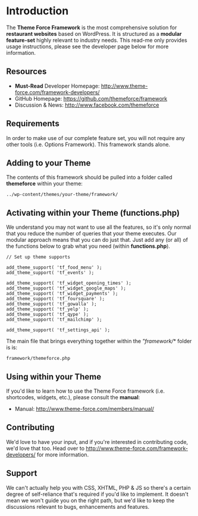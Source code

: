 # Introduction

The **Theme Force Framework** is the most comprehensive solution for **restaurant websites** based on WordPress. It is
structured as a **modular feature-set** highly relevant to industry needs. This read-me only provides usage instructions, please see the developer page below for more information.

## Resources

* **Must-Read** Developer Homepage: http://www.theme-force.com/framework-developers/
* GitHub Homepage: https://github.com/themeforce/framework
* Discussion & News: http://www.facebook.com/themeforce

## Requirements

In order to make use of our complete feature set, you will not require any other tools (i.e. Options Framework). This framework stands alone.

## Adding to your Theme

The contents of this framework should be pulled into a folder called **themeforce** within your theme:

	../wp-content/themes/your-theme/framework/

## Activating within your Theme (functions.php)

We understand you may not want to use all the features, so it's only normal that you reduce the number of queries
that your theme executes. Our modular approach means that you can do just that. Just add any (or all) of the functions below to grab what you need (within **functions.php**).

	// Set up theme supports
	
	add_theme_support( 'tf_food_menu' );
	add_theme_support( 'tf_events' );
	
	add_theme_support( 'tf_widget_opening_times' );
	add_theme_support( 'tf_widget_google_maps' );
	add_theme_support( 'tf_widget_payments' );
	add_theme_support( 'tf_foursquare' );
	add_theme_support( 'tf_gowalla' );
	add_theme_support( 'tf_yelp' );
	add_theme_support( 'tf_qype' );
	add_theme_support( 'tf_mailchimp' );
	
	add_theme_support( 'tf_settings_api' );

	
The main file that brings everything together within the *"framework/** folder is is:

	framework/themeforce.php
	
## Using within your Theme	

If you'd like to learn how to use the Theme Force framework (i.e. shortcodes, widgets, etc.), please consult the **manual**:

* Manual: http://www.theme-force.com/members/manual/

## Contributing

We'd love to have your input, and if you're interested in contributing code, we'd love that too. Head over to http://www.theme-force.com/framework-developers/ for more information.
	
## Support

We can't actually help you with CSS, XHTML, PHP & JS so there's a certain degree of self-reliance that's required if you'd like to implement. It doesn't mean we won't guide you on the right path, but we'd like to keep the discussions relevant to bugs, enhancements and features.